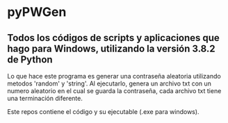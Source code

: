 # pyPWGen
Todos los códigos de scripts y aplicaciones que hago para Windows, utilizando la versión 3.8.2 de Python
--------------------------------------------------------------------------------------------------------
Lo que hace este programa es generar una contraseña aleatoria utilizando metodos 'random' y 'string'. 
Al ejecutarlo, genera un archivo txt con un numero aleatorio en el cual se guarda la contraseña, cada archivo txt
tiene una terminación diferente.

Este repos contiene el código y su ejecutable (.exe para windows).
